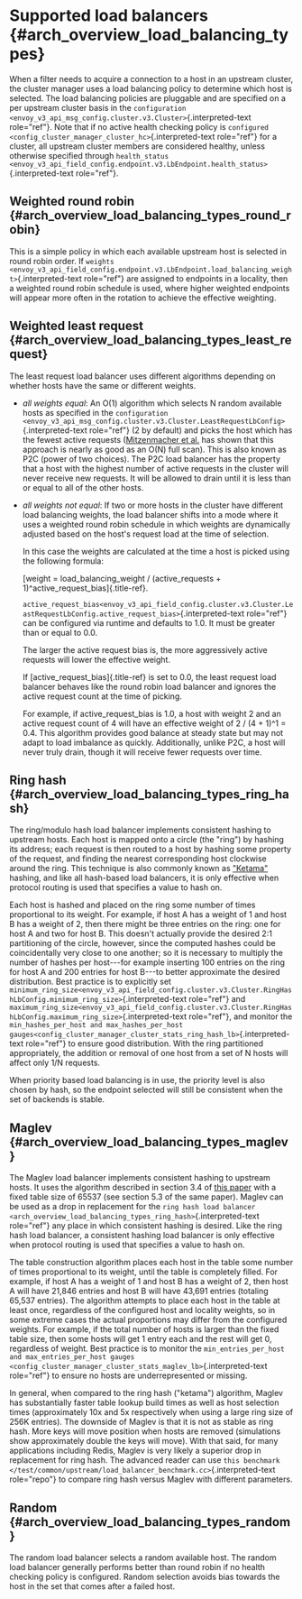 Supported load balancers {#arch_overview_load_balancing_types}
========================

When a filter needs to acquire a connection to a host in an upstream
cluster, the cluster manager uses a load balancing policy to determine
which host is selected. The load balancing policies are pluggable and
are specified on a per upstream cluster basis in the `configuration
<envoy_v3_api_msg_config.cluster.v3.Cluster>`{.interpreted-text
role="ref"}. Note that if no active health checking policy is
`configured
<config_cluster_manager_cluster_hc>`{.interpreted-text role="ref"} for a
cluster, all upstream cluster members are considered healthy, unless
otherwise specified through
`health_status <envoy_v3_api_field_config.endpoint.v3.LbEndpoint.health_status>`{.interpreted-text
role="ref"}.

Weighted round robin {#arch_overview_load_balancing_types_round_robin}
--------------------

This is a simple policy in which each available upstream host is
selected in round robin order. If `weights
<envoy_v3_api_field_config.endpoint.v3.LbEndpoint.load_balancing_weight>`{.interpreted-text
role="ref"} are assigned to endpoints in a locality, then a weighted
round robin schedule is used, where higher weighted endpoints will
appear more often in the rotation to achieve the effective weighting.

Weighted least request {#arch_overview_load_balancing_types_least_request}
----------------------

The least request load balancer uses different algorithms depending on
whether hosts have the same or different weights.

-   *all weights equal*: An O(1) algorithm which selects N random
    available hosts as specified in the
    `configuration <envoy_v3_api_msg_config.cluster.v3.Cluster.LeastRequestLbConfig>`{.interpreted-text
    role="ref"} (2 by default) and picks the host which has the fewest
    active requests ([Mitzenmacher et
    al.](https://www.eecs.harvard.edu/~michaelm/postscripts/handbook2001.pdf)
    has shown that this approach is nearly as good as an O(N) full
    scan). This is also known as P2C (power of two choices). The P2C
    load balancer has the property that a host with the highest number
    of active requests in the cluster will never receive new requests.
    It will be allowed to drain until it is less than or equal to all of
    the other hosts.

-   *all weights not equal*: If two or more hosts in the cluster have
    different load balancing weights, the load balancer shifts into a
    mode where it uses a weighted round robin schedule in which weights
    are dynamically adjusted based on the host\'s request load at the
    time of selection.

    In this case the weights are calculated at the time a host is picked
    using the following formula:

    [weight = load_balancing_weight / (active_requests +
    1)\^active_request_bias]{.title-ref}.

    `active_request_bias<envoy_v3_api_field_config.cluster.v3.Cluster.LeastRequestLbConfig.active_request_bias>`{.interpreted-text
    role="ref"} can be configured via runtime and defaults to 1.0. It
    must be greater than or equal to 0.0.

    The larger the active request bias is, the more aggressively active
    requests will lower the effective weight.

    If [active_request_bias]{.title-ref} is set to 0.0, the least
    request load balancer behaves like the round robin load balancer and
    ignores the active request count at the time of picking.

    For example, if active_request_bias is 1.0, a host with weight 2 and
    an active request count of 4 will have an effective weight of 2 /
    (4 + 1)\^1 = 0.4. This algorithm provides good balance at steady
    state but may not adapt to load imbalance as quickly. Additionally,
    unlike P2C, a host will never truly drain, though it will receive
    fewer requests over time.

Ring hash {#arch_overview_load_balancing_types_ring_hash}
---------

The ring/modulo hash load balancer implements consistent hashing to
upstream hosts. Each host is mapped onto a circle (the \"ring\") by
hashing its address; each request is then routed to a host by hashing
some property of the request, and finding the nearest corresponding host
clockwise around the ring. This technique is also commonly known as
[\"Ketama\"](https://github.com/RJ/ketama) hashing, and like all
hash-based load balancers, it is only effective when protocol routing is
used that specifies a value to hash on.

Each host is hashed and placed on the ring some number of times
proportional to its weight. For example, if host A has a weight of 1 and
host B has a weight of 2, then there might be three entries on the ring:
one for host A and two for host B. This doesn\'t actually provide the
desired 2:1 partitioning of the circle, however, since the computed
hashes could be coincidentally very close to one another; so it is
necessary to multiply the number of hashes per host\-\--for example
inserting 100 entries on the ring for host A and 200 entries for host
B\-\--to better approximate the desired distribution. Best practice is
to explicitly set
`minimum_ring_size<envoy_v3_api_field_config.cluster.v3.Cluster.RingHashLbConfig.minimum_ring_size>`{.interpreted-text
role="ref"} and
`maximum_ring_size<envoy_v3_api_field_config.cluster.v3.Cluster.RingHashLbConfig.maximum_ring_size>`{.interpreted-text
role="ref"}, and monitor the
`min_hashes_per_host and max_hashes_per_host
gauges<config_cluster_manager_cluster_stats_ring_hash_lb>`{.interpreted-text
role="ref"} to ensure good distribution. With the ring partitioned
appropriately, the addition or removal of one host from a set of N hosts
will affect only 1/N requests.

When priority based load balancing is in use, the priority level is also
chosen by hash, so the endpoint selected will still be consistent when
the set of backends is stable.

Maglev {#arch_overview_load_balancing_types_maglev}
------

The Maglev load balancer implements consistent hashing to upstream
hosts. It uses the algorithm described in section 3.4 of [this
paper](https://static.googleusercontent.com/media/research.google.com/en//pubs/archive/44824.pdf)
with a fixed table size of 65537 (see section 5.3 of the same paper).
Maglev can be used as a drop in replacement for the
`ring hash load balancer <arch_overview_load_balancing_types_ring_hash>`{.interpreted-text
role="ref"} any place in which consistent hashing is desired. Like the
ring hash load balancer, a consistent hashing load balancer is only
effective when protocol routing is used that specifies a value to hash
on.

The table construction algorithm places each host in the table some
number of times proportional to its weight, until the table is
completely filled. For example, if host A has a weight of 1 and host B
has a weight of 2, then host A will have 21,846 entries and host B will
have 43,691 entries (totaling 65,537 entries). The algorithm attempts to
place each host in the table at least once, regardless of the configured
host and locality weights, so in some extreme cases the actual
proportions may differ from the configured weights. For example, if the
total number of hosts is larger than the fixed table size, then some
hosts will get 1 entry each and the rest will get 0, regardless of
weight. Best practice is to monitor the `min_entries_per_host and
max_entries_per_host gauges <config_cluster_manager_cluster_stats_maglev_lb>`{.interpreted-text
role="ref"} to ensure no hosts are underrepresented or missing.

In general, when compared to the ring hash (\"ketama\") algorithm,
Maglev has substantially faster table lookup build times as well as host
selection times (approximately 10x and 5x respectively when using a
large ring size of 256K entries). The downside of Maglev is that it is
not as stable as ring hash. More keys will move position when hosts are
removed (simulations show approximately double the keys will move). With
that said, for many applications including Redis, Maglev is very likely
a superior drop in replacement for ring hash. The advanced reader can
use
`this benchmark </test/common/upstream/load_balancer_benchmark.cc>`{.interpreted-text
role="repo"} to compare ring hash versus Maglev with different
parameters.

Random {#arch_overview_load_balancing_types_random}
------

The random load balancer selects a random available host. The random
load balancer generally performs better than round robin if no health
checking policy is configured. Random selection avoids bias towards the
host in the set that comes after a failed host.
